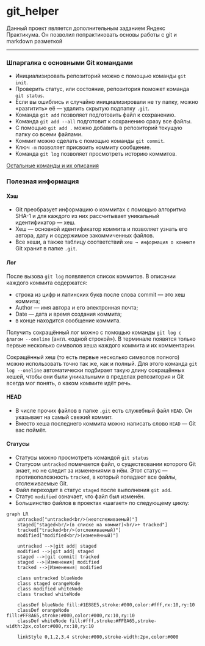 # git_helper

Данный проект является дополнительным заданием Яндекс Практикума. Он позволил попрактиковать основы работы с git и markdown разметкой

----

### Шпаргалка с основными Git командами

* Инициализировать репозиторий можно с помощью команды `git init`.
* Проверить статус, или состояние, репозитория поможет команда `git status`.
* Если вы ошиблись и случайно инициализировали не ту папку, можно «разгитить» её — удалить скрытую подпапку `.git`.
* Команда `git add` позволяет подготовить файл к сохранению.
* Команда `git add --all` подготовит к сохранению сразу все файлы.
* С помощью `git add .` можно добавить в репозиторий текущую папку со всеми файлами.
* Коммит можно сделать с помощью команды `git commit`.
* Ключ `-m` позволяет присвоить коммиту сообщение.
* Команда `git log` позволяет просмотреть историю коммитов.

[Остальные команды и их описания](https://git-scm.com/book/ru/v2/%D0%9F%D1%80%D0%B8%D0%BB%D0%BE%D0%B6%D0%B5%D0%BD%D0%B8%D0%B5-C:-%D0%9A%D0%BE%D0%BC%D0%B0%D0%BD%D0%B4%D1%8B-Git-%D0%9E%D1%81%D0%BD%D0%BE%D0%B2%D0%BD%D1%8B%D0%B5-%D0%BA%D0%BE%D0%BC%D0%B0%D0%BD%D0%B4%D1%8B "Привет о_о")


### Полезная информация

#### Хэш

* Git преобразует информацию о коммитах с помощью алгоритма SHA-1 и для каждого из них рассчитывает уникальный идентификатор — хеш.
* Хеш — основной идентификатор коммита и позволяет узнать его автора, дату и содержимое закоммиченных файлов.
* Все хеши, а также таблицу соответствий `хеш → информация о коммите` Git хранит в папке `.git`.

#### Лог

После вызова `git log` появляется список коммитов. В описании каждого коммита содержатся:
* строка из цифр и латинских букв после слова commit — это хеш коммита;
* Author — имя автора и его электронная почта;
* Date — дата и время создания коммита;
* в конце находится сообщение коммита.

Получить сокращённый лог можно с помощью команды `git log с флагом --oneline` (англ. «одной строкой»). В терминале появятся только первые несколько символов хеша каждого коммита и их комментарии.

Сокращённый хеш (то есть первые несколько символов полного) можно использовать точно так же, как и полный. Для этого команда `git log --oneline` автоматически подбирает такую длину сокращённых хешей, чтобы они были уникальными в пределах репозитория и Git всегда мог понять, о каком коммите идёт речь.


#### HEAD

* В числе прочих файлов в папке `.git` есть служебный файл `HEAD`. Он указывает на самый свежий коммит.
* Вместо хеша последнего коммита можно написать слово `HEAD` — Git вас поймёт.


#### Статусы

* Статусы можно просмотреть командой `git status`
* Статусом `untracked` помечается файл, о существовании которого Git знает, но не следит за изменениями в нём. Этот статус — противоположность `tracked`, в который попадают все файлы, отслеживаемые Git.
* Файл переходит в статус `staged` после выполнения `git add`.
* Статус `modified` означает, что файл был изменён.
* Большинство файлов в проектах «шагает» по следующему циклу:

```mermaid
graph LR
    untracked["untracked<br/>(неотслеживаемый)"]
    staged["staged<br/>(в списке на коммит)<br/>+ tracked"]
    tracked["tracked<br/>(отслеживаемый)"]
    modified["modified<br/>(изменённый)"]

    untracked -->|git add| staged
    modified -->|git add| staged
    staged -->|git commit| tracked
    staged -->|Изменения| modified
    tracked -->|Изменения| modified

    class untracked blueNode
    class staged orangeNode
    class modified whiteNode
    class tracked whiteNode
    
    classDef blueNode fill:#1E88E5,stroke:#000,color:#fff,rx:10,ry:10
    classDef orangeNode fill:#FF8A65,stroke:#000,color:#000,rx:10,ry:10
    classDef whiteNode fill:#fff,stroke:#FF8A65,stroke-width:2px,color:#000,rx:10,ry:10

    linkStyle 0,1,2,3,4 stroke:#000,stroke-width:2px,color:#000

```


